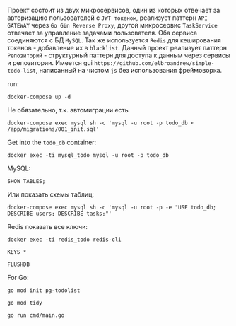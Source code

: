Проект состоит из двух микросервисов, один из которых отвечает за авторизацию пользователей с `JWT токеном`, реализует паттерн `API GATEWAY` через `Go Gin Reverse Proxy`,
другой микросервис `TaskService` отвечает за управление задачами пользователя. Оба сервиса соединяются с БД `MySQL`. Так же используется `Redis` для кеширования токенов - добавление их в `blacklist`.
Данный проект реализует паттерн `Репозиторий` - структурный паттерн для доступа к данным через сервисы и репозитории.
Имеется gui `https://github.com/elbroandrew/simple-todo-list`, написанный на чистом `js` без использования фреймоворка.


run: 

`docker-compose up -d`

Не обязательно, т.к. автомиграции есть

`docker-compose exec mysql sh -c 'mysql -u root -p todo_db < /app/migrations/001_init.sql'`

Get into the `todo_db` container:

`docker exec -ti mysql_todo mysql -u root -p todo_db`

MySQL:

`SHOW TABLES;`

Или показать схемы таблиц:

`docker-compose exec mysql sh -c 'mysql -u root -p -e "USE todo_db; DESCRIBE users; DESCRIBE tasks;"'`

Redis показать все ключи:

`docker exec -ti redis_todo redis-cli`

`KEYS *`

`FLUSHDB`

For Go:

`go mod init pg-todolist`

`go mod tidy`

`go run cmd/main.go`